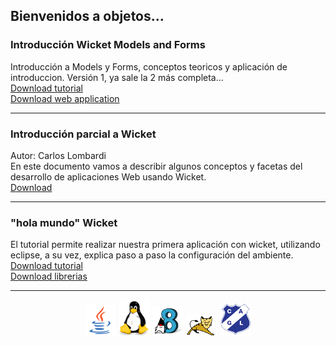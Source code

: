 ## Bienvenidos a objetos...

### Introducción Wicket Models and Forms
Introducción a Models y Forms, conceptos teoricos y aplicación de introduccion. Versión 1, ya sale la 2 más completa...<br/>
<a href="modelos-y-formularios.pdf" target="_blank">Download tutorial</a><br/>
<a href="wicket-model-form.zip" target="_blank">Download web application</a>

<hr/>

### Introducción parcial a Wicket
Autor: Carlos Lombardi<br/>
En este documento vamos a describir algunos conceptos y facetas del desarrollo de aplicaciones
Web usando Wicket.<br/>
<a href="introduccion-parcial-a-wicket.pdf" target="_blank">Download</a>

<hr/>

### "hola mundo" Wicket
El tutorial permite realizar nuestra primera aplicación con wicket, utilizando eclipse, a su vez, explica paso a paso la configuración del ambiente.<br/>
<a href="hola-mundo-wicket.pdf" target="_blank">Download tutorial</a><br/>
<a href="basicas-necesarias-wicket.zip" target="_blank">Download librerias</a>

<hr/>

<center><img src="logo-java-1.png" />&nbsp;<img src="logo-linux-1.png" />&nbsp;<img src="logo-java-2.png" />&nbsp;<img src="logo-tomcat.png" />&nbsp;<img src="logo-lamadrid-1.png" /></center>
